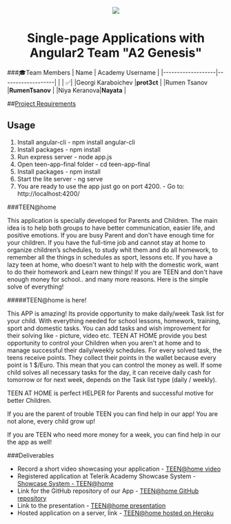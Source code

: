 <p align="center">
<a href="http://academy.telerik.com/">
<img src="https://camo.githubusercontent.com/08ecbe7b67d65cc7c6990787e2836b27b4296f2d/68747470733a2f2f7261772e6769746875622e636f6d2f666c65787472792f54656c6572696b2d41636164656d792f6d61737465722f50726f6772616d6d696e6725323077697468253230432532332f436f6465732f4f746865722f54656c6572696b2e706e67"/>
</a>

<h1 align="center">Single-page Applications with Angular2 Team "A2 Genesis"</h1>

###:mortar_board:Team Members
| Name              | Academy Username      	|
|-------------------|-------------------|
|                   | :white_check_mark:|
|Georgi Karaboichev |__prot3ct__	        |
|Rumen Tsanov |__RumenTsanov__	        |
|Niya Keranova|__Nayata__       	|	

##<a href="https://github.com/Angular-2/A2-Genesis/blob/master/CourseProject.md">Project Requirements</a>

## Usage

1. Install angular-cli - npm install angular-cli
2. Install packages - npm install
3. Run express server - node app.js
4. Open teen-app-final folder - cd teen-app-final
5. Install packages - npm install
6. Start the lite server - ng serve
7. You are ready to use the app just go on port 4200. - Go to: http://localhost:4200/

###TEEN@home

This application is specially developed for Parents and Children. The main idea is to help both groups to have better communication, easier life, and positive emotions. If you are busy Parent and don't have enough time for your children. If you have the full-time job and cannot stay at home to organize children’s schedules, to study whit them and do all homework, to remember all the things in schedules as sport, lessons etc. If you have a lazy teen at home, who doesn't want to help with the domestic work, want to do their homework and Learn new things! If you are TEEN and don't have enough money for school.. and many more reasons. Here is the simple solve of everything!

#####TEEN@home is here!

This APP is amazing! Its provide opportunity to make daily/week Task list for your child. With everything needed for school lessons, homework, training, sport and domestic tasks. You can add tasks and wish improvement for their solving like - picture, video etc. TEEN AT HOME provide you best opportunity to control your Children when you aren't at home and to manage successful their daily/weekly schedules. For every solved task, the teens receive points. They collect their points in the wallet because every point is 1 $/Euro. This mean that you can control the money as well. If some child solves all necessary tasks for the day, it can receive daily cash for tomorrow or for next week, depends on the Task list type (daily / weekly).

TEEN AT HOME is perfect HELPER for Parents and successful motive for better Children.

If you are the parent of trouble TEEN you can find help in our app! You are not alone, every child grow up!

If you are TEEN who need more money for a week, you can find help in our the app as well!

###Deliverables
  * Record a short video showcasing your application - <a href="http://www.screencast.com/t/8gs9mqlr9lF">TEEN@home video</a>
  * Registered application at Telerik Academy Showcase System - <a href="http://best.telerikacademy.com/projects/427/TEEN-home">Showcase System - TEEN@home</a>
  * Link for the GitHub repository of our App - <a href="https://github.com/Angular-2/A2-Genesis">TEEN@home GitHub repository</a>
  * Link to the presentation - <a href="https://prezi.com/sglpfgkjevqn/angular2-team-quota2-genesisquot/">TEEN@home presentation</a>
  * Hosted application on a server, link - <a href="https://teen-at-home.herokuapp.com/">TEEN@home hosted on Heroku</a>
